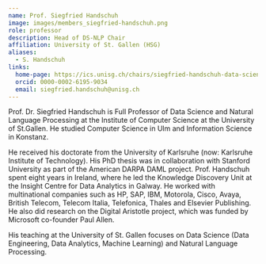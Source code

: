 ```yaml
---
name: Prof. Siegfried Handschuh
image: images/members_siegfried-handschuh.png
role: professor
description: Head of DS-NLP Chair
affiliation: University of St. Gallen (HSG)
aliases:
  - S. Handschuh
links:
  home-page: https://ics.unisg.ch/chairs/siegfried-handschuh-data-science-and-natural-language-processing/
  orcid: 0000-0002-6195-9034
  email: siegfried.handschuh@unisg.ch
---
```


Prof. Dr. Siegfried Handschuh is Full Professor of Data Science and Natural Language Processing at the Institute of Computer Science at the University of St.Gallen. He studied Computer Science in Ulm and Information Science in Konstanz.

He received his doctorate from the University of Karlsruhe (now: Karlsruhe Institute of Technology). His PhD thesis was in collaboration with Stanford University as part of the American DARPA DAML project. Prof. Handschuh spent eight years in Ireland, where he led the Knowledge Discovery Unit at the Insight Centre for Data Analytics in Galway. He worked with multinational companies such as HP, SAP, IBM, Motorola, Cisco, Avaya, British Telecom, Telecom Italia, Telefonica, Thales and Elsevier Publishing. He also did research on the Digital Aristotle project, which was funded by Microsoft co-founder Paul Allen.

His teaching at the University of St. Gallen focuses on Data Science (Data Engineering, Data Analytics, Machine Learning) and Natural Language Processing.
